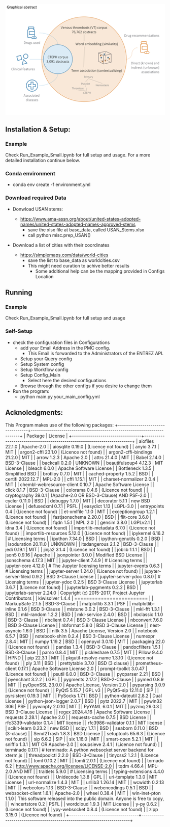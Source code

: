 
![image](Graphical_Abstract.png)


## Installation & Setup:
### Example
Check Run_Example_Small.ipynb for full setup and usage.
For a more detailed installation continue below.

### Conda environment
 - conda env create -f environment.yml

### Download required Data
- Donwload USAN stems:
  - https://www.ama-assn.org/about/united-states-adopted-names/united-states-adopted-names-approved-stems
    - save the xlsx file at base_data, called USAN_Stems.xlsx
    - call python misc.prep_USAN()


- Download a list of cities with their coordinates
  - https://simplemaps.com/data/world-cities 
    - save the list to base_data as worldcities.csv
    - This might need curation to achive better results
      - Some additional help can be the mapping provided in Configs Location

## Running
### Example
Check Run_Example_Small.ipynb for full setup and usage

### Self-Setup
- check the configuration files in Configurations
  - add your Email Address in the PMC config. 
    - This Email is forwarded to the Administrators of the ENTREZ API.
  - Setup your Query config
  - Setup System config
  - Setup Workflow config
  - Setup Config_Main
    - Select here the desired configuations
  - Browse through the other configs if you desire to change them
- Run the program:
  - python main.py your_main_config.yml 

## Acknoledgments:

This Program makes use of the following packages:
+----------------------------------+------------------------------------------------------------------------+
|             Package              |                                License                                 |
+----------------------------------+------------------------------------------------------------------------+
|         aiofiles 22.1.0          |                               Apache-2.0                               |
|         aiosqlite 0.19.0         |                          (Licence not found)                           |
|           anyio 3.7.1            |                                  MIT                                   |
|        argon2-cffi 23.1.0        |                          (Licence not found)                           |
|   argon2-cffi-bindings 21.2.0    |                                  MIT                                   |
|           arrow 1.2.3            |                               Apache 2.0                               |
|           attrs 21.4.0           |                                  MIT                                   |
|           Babel 2.14.0           |                              BSD-3-Clause                              |
|          backcall 0.2.0          |                                UNKNOWN                                 |
|      beautifulsoup4 4.12.3       |                              MIT License                               |
|           bleach 6.0.0           |                        Apache Software License                         |
|         Bottleneck 1.3.5         |                             Simplified BSD                             |
|          brotlipy 0.7.0          |                                  MIT                                   |
|      cached-property 1.5.2       |                                  BSD                                   |
|        certifi 2022.12.7         |                                MPL-2.0                                 |
|           cffi 1.15.1            |                                  MIT                                   |
|     charset-normalizer 2.0.4     |                                  MIT                                   |
| chembl-webresource-client 0.10.7 |                        Apache Software License                         |
|           click 8.1.7            |                              BSD-3-Clause                              |
|          colorama 0.4.6          |                          (Licence not found)                           |
|       cryptography 39.0.1        |                (Apache-2.0 OR BSD-3-Clause) AND PSF-2.0                |
|          cycler 0.11.0           |                                  BSD                                   |
|          debugpy 1.7.0           |                                  MIT                                   |
|         decorator 5.1.1          |                            new BSD License                             |
|         defusedxml 0.7.1         |                                  PSFL                                  |
|          easydict 1.13           |                                LGPL-3.0                                |
|         entrypoints 0.4          |                          (Licence not found)                           |
|         et-xmlfile 1.1.0         |                                  MIT                                   |
|       exceptiongroup 1.2.1       |                          (Licence not found)                           |
|      fastjsonschema 2.20.0       |                                  BSD                                   |
|         flit-core 3.6.0          |                          (Licence not found)                           |
|            fqdn 1.5.1            |                                MPL 2.0                                 |
|           gensim 3.8.0           |                                LGPLv2.1                                |
|             idna 3.4             |                          (Licence not found)                           |
|     importlib-metadata 6.7.0     |                          (Licence not found)                           |
|    importlib-resources 5.12.0    |                          (Licence not found)                           |
|         ipykernel 6.16.2         |                           # Licensing terms                            |
|          ipython 7.34.0          |                                  BSD                                   |
|      ipython-genutils 0.2.0      |                                  BSD                                   |
|       isoduration 20.11.0        |                                UNKNOWN                                 |
|        itsdangerous 2.1.2        |                              BSD-3-Clause                              |
|           jedi 0.19.1            |                                  MIT                                   |
|           jinja2 3.1.4           |                          (Licence not found)                           |
|           joblib 1.1.1           |                                  BSD                                   |
|           json5 0.9.16           |                                 Apache                                 |
|        jsonpointer 3.0.0         |                          Modified BSD License                          |
|        jsonschema 4.17.3         |                                  MIT                                   |
|       jupyter-client 7.4.9       |                           # Licensing terms                            |
|       jupyter-core 4.12.0        |                     # The Jupyter licensing terms                      |
|       jupyter-events 0.6.3       |                           # Licensing terms                            |
|      jupyter-server 1.24.0       |                          (Licence not found)                           |
|   jupyter-server-fileid 0.9.2    |                          BSD 3-Clause License                          |
|    jupyter-server-ydoc 0.8.0     |                           # Licensing terms                            |
|        jupyter-ydoc 0.2.5        |                          BSD 3-Clause License                          |
|         jupyterlab 3.6.7         |                          (Licence not found)                           |
|    jupyterlab-pygments 0.2.2     |                                  BSD                                   |
|     jupyterlab-server 2.24.0     |         Copyright (c) 2015-2017, Project Jupyter Contributors          |
|         kiwisolver 1.4.4         |                       =========================                        |
|         MarkupSafe 2.1.5         |                              BSD-3-Clause                              |
|         matplotlib 3.3.1         |                                  PSF                                   |
|     matplotlib-inline 0.1.6      |                              BSD 3-Clause                              |
|          mistune 3.0.2           |                              BSD-3-Clause                              |
|          mkl-fft 1.3.1           |                                  BSD                                   |
|         mkl-random 1.2.2         |                                  BSD                                   |
|        mkl-service 2.4.0         |                                  BSD                                   |
|         nbclassic 1.1.0          |                              BSD-3-Clause                              |
|          nbclient 0.7.4          |                          BSD 3-Clause License                          |
|         nbconvert 7.6.0          |                          BSD 3-Clause License                          |
|          nbformat 5.8.0          |                          BSD 3-Clause License                          |
|        nest-asyncio 1.6.0        |                                  BSD                                   |
|             nltk 3.5             |                      Apache License, Version 2.0                       |
|          notebook 6.5.7          |                                  BSD                                   |
|       notebook-shim 0.2.4        |                          BSD 3-Clause License                          |
|          numexpr 2.8.4           |                                  MIT                                   |
|           numpy 1.19.2           |                                  BSD                                   |
|         openpyxl 3.0.10          |                                  MIT                                   |
|          packaging 22.0          |                          (Licence not found)                           |
|           pandas 1.3.4           |                              BSD-3-Clause                              |
|       pandocfilters 1.5.1        |                              BSD-3-Clause                              |
|           parso 0.8.4            |                                  MIT                                   |
|        pickleshare 0.7.5         |                                  MIT                                   |
|           Pillow 9.4.0           |                                  HPND                                  |
|            pip 22.3.1            |                                  MIT                                   |
|   pkgutil-resolve-name 1.3.10    |                          (Licence not found)                           |
|             ply 3.11             |                                  BSD                                   |
|        prettytable 3.7.0         |                             BSD (3 clause)                             |
|     prometheus-client 0.17.1     |                      Apache Software License 2.0                       |
|      prompt-toolkit 3.0.47       |                          (Licence not found)                           |
|           psutil 6.0.0           |                              BSD-3-Clause                              |
|          pycparser 2.21          |                                  BSD                                   |
|         pyenchant 3.2.2          |                                  LGPL                                  |
|         pygments 2.17.2          |                              BSD-2-Clause                              |
|           pymed 0.8.9            |                                  MIT                                   |
|         pyOpenSSL 23.0.0         |                      Apache License, Version 2.0                       |
|         pyparsing 3.0.9          |                          (Licence not found)                           |
|           PyQt5 5.15.7           |                                 GPL v3                                 |
|        PyQt5-sip 12.11.0         |                                  SIP                                   |
|        pyrsistent 0.19.3         |                                  MIT                                   |
|          PySocks 1.7.1           |                                  BSD                                   |
|      python-dateutil 2.8.2       |                              Dual License                              |
|     python-json-logger 2.0.7     |                                  BSD                                   |
|           pytz 2022.7            |                                  MIT                                   |
|           pywin32 306            |                                  PSF                                   |
|         pywinpty 2.0.10          |                                  MIT                                   |
|           PyYAML 6.0.1           |                                  MIT                                   |
|           pyzmq 26.0.3           |                          BSD 3-Clause License                          |
|         regex 2024.4.16          |                        Apache Software License                         |
|         requests 2.28.1          |                               Apache 2.0                               |
|       requests-cache 0.7.5       |                              BSD License                               |
|     rfc3339-validator 0.1.4      |                              MIT license                               |
|     rfc3986-validator 0.1.1      |                              MIT license                               |
|       scikit-learn 0.23.2        |                                new BSD                                 |
|           scipy 1.7.1            |                                  BSD                                   |
|          seaborn 0.11.0          |                             BSD (3-clause)                             |
|         Send2Trash 1.8.3         |                              BSD License                               |
|        setuptools 65.6.3         |                          (Licence not found)                           |
|            sip 6.6.2             |                                  SIP                                   |
|            six 1.16.0            |                                  MIT                                   |
|         smart-open 5.2.1         |                                  MIT                                   |
|          sniffio 1.3.1           |                           MIT OR Apache-2.0                            |
|         soupsieve 2.4.1          |                          (Licence not found)                           |
|         terminado 0.17.1         |      # terminado: A python websocket server backend for xterm.js       |
|       threadpoolctl 2.2.0        |                              BSD-3-Clause                              |
|          tinycss2 1.2.1          |                          (Licence not found)                           |
|           toml 0.10.2            |                                  MIT                                   |
|           tomli 2.0.1            |                          (Licence not found)                           |
|           tornado 6.2            |               http://www.apache.org/licenses/LICENSE-2.0               |
|           tqdm 4.66.4            |                            MPL-2.0 AND MIT                             |
|         traitlets 5.9.0          |                           # Licensing terms                            |
|     typing-extensions 4.4.0      |                          (Licence not found)                           |
|         Unidecode 1.3.8          |                                  GPL                                   |
|        uri-template 1.3.0        |                              MIT License                               |
|       url-normalize 1.4.3        |                                  MIT                                   |
|         urllib3 1.26.14          |                                  MIT                                   |
|          wcwidth 0.2.13          |                                  MIT                                   |
|          webcolors 1.13          |                              BSD-3-Clause                              |
|        webencodings 0.5.1        |                                  BSD                                   |
|      websocket-client 1.6.1      |                               Apache-2.0                               |
|           wheel 0.38.4           |                                  MIT                                   |
|       win-inet-pton 1.1.0        | This software released into the public domain. Anyone is free to copy, |
|         wincertstore 0.2         |                                  PSFL                                  |
|         wordcloud 1.9.3          |                              MIT License                               |
|            y-py 0.6.2            |                          (Licence not found)                           |
|       ypy-websocket 0.8.4        |                          (Licence not found)                           |
|           zipp 3.15.0            |                          (Licence not found)                           |
+----------------------------------+------------------------------------------------------------------------+

